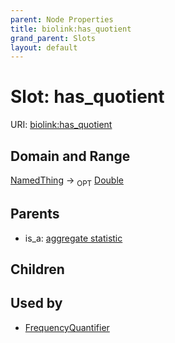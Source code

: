 ```yaml
---
parent: Node Properties
title: biolink:has_quotient
grand_parent: Slots
layout: default
---
```


# Slot: has_quotient




URI: [biolink:has_quotient](https://w3id.org/biolink/vocab/has_quotient)

## Domain and Range

[NamedThing](NamedThing.md) ->  <sub>OPT</sub> [Double](types/Double.md)

## Parents

 *  is_a: [aggregate statistic](aggregate_statistic.md)

## Children


## Used by

 * [FrequencyQuantifier](FrequencyQuantifier.md)
